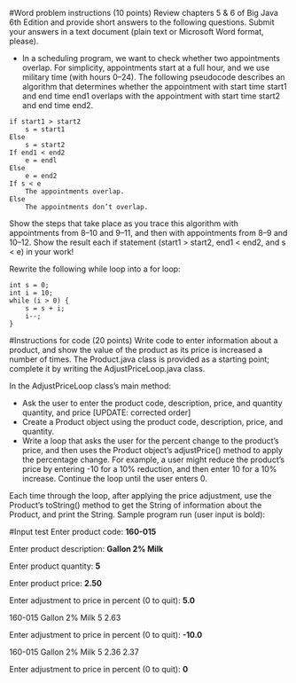 #Word problem instructions
(10 points) Review chapters 5 & 6 of Big Java 6th Edition and provide short answers to the following questions.  Submit your answers in a text document (plain text or Microsoft Word format, please).
* In a scheduling program, we want to check whether two appointments overlap. For simplicity, appointments start at a full hour, and we use military time (with hours 0–24). The following pseudocode describes an algorithm that determines whether the appointment with start time start1 and end time end1 overlaps with the appointment with start time start2 and end time end2.
 
```
if start1 > start2
    s = start1
Else
    s = start2
If end1 < end2
    e = endl
Else
    e = end2
If s < e
    The appointments overlap.
Else
    The appointments don’t overlap.
```
 
Show the steps that take place as you trace this algorithm with appointments from 8–10 and 9–11, and then with appointments from 8–9 and 10–12. Show the result each if statement (start1 > start2, end1 < end2, and s < e) in your work!

Rewrite the following while loop into a for loop:
```
int s = 0;
int i = 10;
while (i > 0) {
    s = s + i;
    i--;
}
```

#Instructions for code
(20 points) Write code to enter information about a product, and show the value of the product as its price is increased a number of times. The Product.java class is provided as a starting point; complete it by writing the AdjustPriceLoop.java class.

In the AdjustPriceLoop class’s main method:
  * Ask the user to enter the product code, description, price, and quantity quantity, and price [UPDATE: corrected order]
  * Create a Product object using the product code, description, price, and quantity.
  * Write a loop that asks the user for the percent change to the product’s price, and then uses the Product object’s adjustPrice() method to apply the percentage change. For example, a user might reduce the product’s price by entering -10 for a 10% reduction, and then enter 10 for a 10% increase. Continue the loop until the user enters 0.

Each time through the loop, after applying the price adjustment, use the Product’s toString() method to get the String of information about the Product, and print the String.
Sample program run (user input is bold):

#Input test
Enter product code: **160-015**

Enter product description: **Gallon 2% Milk**

Enter product quantity: **5**

Enter product price: **2.50**

Enter adjustment to price in percent (0 to quit): **5.0**

160-015 Gallon 2% Milk 5 2.63

Enter adjustment to price in percent (0 to quit): **-10.0**

160-015 Gallon 2% Milk 5 2.36 2.37

Enter adjustment to price in percent (0 to quit): **0**
